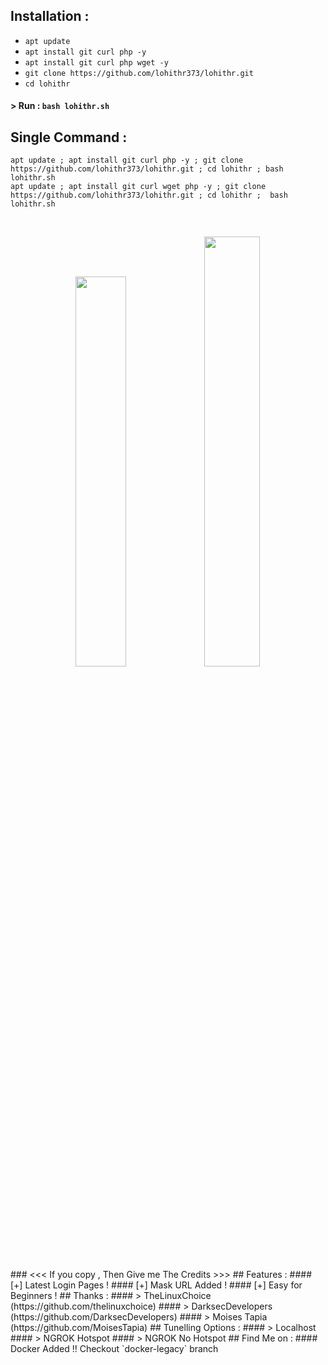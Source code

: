 ## Installation :

* `apt update`
* `apt install git curl php -y`
* `apt install git curl php wget -y`
* `git clone https://github.com/lohithr373/lohithr.git`
* `cd lohithr `
#### > Run : `bash lohithr.sh`

## Single Command :
```
apt update ; apt install git curl php -y ; git clone  https://github.com/lohithr373/lohithr.git ; cd lohithr ; bash lohithr.sh
apt update ; apt install git curl wget php -y ; git clone https://github.com/lohithr373/lohithr.git ; cd lohithr ;  bash lohithr.sh
```
<br>
<p align="center">
<img width="40%" src="https://raw.githubusercontent.com/lohithr/release-download/master/images/lohith01.png"/>
<img width="42%" src="https://raw.githubusercontent.com/lohithr/release-download/master/images/lohith02.png"/>
</p>
### <<< If you copy , Then Give me The Credits >>>
## Features :
#### [+] Latest Login Pages !
#### [+] Mask URL Added !
#### [+] Easy for Beginners !
## Thanks :
#### > TheLinuxChoice (https://github.com/thelinuxchoice)
#### > DarksecDevelopers (https://github.com/DarksecDevelopers)
#### > Moises Tapia (https://github.com/MoisesTapia)
## Tunelling Options :
#### > Localhost
#### > NGROK Hotspot
#### > NGROK No Hotspot
## Find Me on :
#### Docker Added !!  Checkout `docker-legacy` branch
